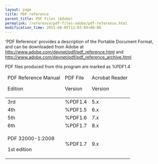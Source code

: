 ```yaml
---
layout: page
title: PDF reference
parent_title: PDF Files (Adobe)
permalink: /reference/pdf-files-adobe/pdf-reference.html
modification_time: 2015-08-05T12:03:04+00:00
---
```




<p>'PDF Reference' provides a description of the Portable Document Format, and can be downloaded from Adobe at <a href="http://www.adobe.com/devnet/pdf/pdf_reference.html">http://www.adobe.com/devnet/pdf/pdf_reference.html</a> and <a href="http://www.adobe.com/devnet/pdf/pdf_reference_archive.html">http://www.adobe.com/devnet/pdf/pdf_reference_archive.html</a></p>
<p>PDF files produced from this program are marked as %PDF1.4</p>
<table class="table"> <thead>
<tr>
<td>PDF Reference Manual

Edition</td>
<td>PDF File

Version</td>
<td>Acrobat Reader

Version

</td>
</tr>
</thead> <tbody>
<tr>
<td>3rd</td>
<td>%PDF1.4</td>
<td>5.x</td>
</tr>
<tr>
<td>4th</td>
<td>%PDF1.5</td>
<td>6.x</td>
</tr>
<tr>
<td>5th</td>
<td>%PDF1.6</td>
<td>7.x</td>
</tr>
<tr>
<td>6th</td>
<td>%PDF1.7</td>
<td>8.x</td>
</tr>
<tr>
<td>
<p>PDF 32000-1:2008</p>
<p>1st edition</p>
</td>
<td>%PDF1.7</td>
<td>9.x</td>
</tr>
</tbody> </table>
<p>&nbsp;</p>
